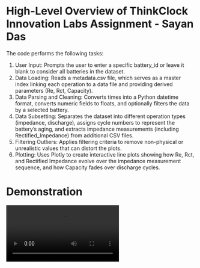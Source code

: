 # High-Level Overview of ThinkClock Innovation Labs Assignment - Sayan Das

The code performs the following tasks:

1. User Input: Prompts the user to enter a specific battery_id or leave it blank to consider all batteries in the dataset.
2. Data Loading: Reads a metadata.csv file, which serves as a master index linking each operation to a data file and providing derived parameters (Re, Rct, Capacity).
3. Data Parsing and Cleaning: Converts times into a Python datetime format, converts numeric fields to floats, and optionally filters the data by a selected battery.
4. Data Subsetting: Separates the dataset into different operation types (impedance, discharge), assigns cycle numbers to represent the battery’s aging, and extracts impedance measurements (including Rectified_Impedance) from additional CSV files.
5. Filtering Outliers: Applies filtering criteria to remove non-physical or unrealistic values that can distort the plots.
6. Plotting: Uses Plotly to create interactive line plots showing how Re, Rct, and Rectified Impedance evolve over the impedance measurement sequence, and how Capacity fades over discharge cycles.

# Demonstration

<video controls>
  <source src="./Demonstration.mp4" type="video/mp4">
  Your browser does not support the video tag.
</video>
